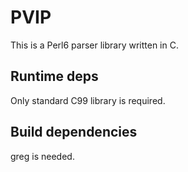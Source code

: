PVIP
====

This is a Perl6 parser library written in C.

Runtime deps
------------

Only standard C99 library is required.

Build dependencies
------------------

greg is needed.

